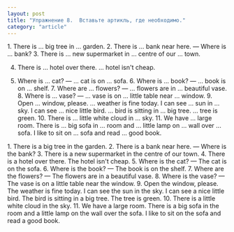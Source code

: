 ```yaml
---
layout: post
title: "Упражнение 8.  Вставьте артикль, где необходимо."
category: "article"
---
```

<section class="question">
1. There is ... big tree in ... garden. 2. There is ... bank near here. — Where is ... bank? 3. There is ... new supermarket in ... centre of our ... town.

4. There is ... hotel over there. ... hotel isn't cheap.

5. Where is ... cat? — ... cat is on ... sofa. 6. Where is ... book? — ... book is on ... shelf. 7. Where are ... flowers? — ... flowers are in ... beautiful vase. 8. Where is ... vase? — ... vase is on ... little table near ... window. 9. Open ... window, please. ... weather is fine today. I can see ... sun in ... sky. I can see ... nice little bird. ... bird is sitting in ... big tree. ... tree is green. 10. There is ... little white cloud in ... sky. 11. We have ... large room. There is ... big sofa in ... room and ... little lamp on ... wall over ... sofa. I like to sit on ... sofa and read ... good book.
</section>

<section class="answer">
1. There is a big tree in the garden. 2. There is a bank near here. — Where is the bank? 3. There is a new supermarket in the centre of our town. 4. There is a hotel over there. The hotel isn't cheap. 5. Where is the cat? — The cat is on the sofa. 6. Where is the book? — The book is on the shelf. 7. Where are the flowers? — The flowers are in a beautiful vase. 8. Where is the vase? — The vase is on a little table near the window. 9. Open the window, please. The weather is fine today. I can see the sun in the sky. I can see a nice little bird. The bird is sitting in a big tree. The tree is green. 10. There is a little white cloud in the sky. 11. We have a large room. There is a big sofa in the room and a little lamp on the wall over the sofa. I like to sit on the sofa and read a good book.
</section>